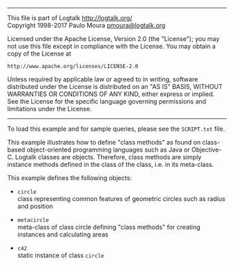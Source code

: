 ________________________________________________________________________

This file is part of Logtalk <http://logtalk.org/>  
Copyright 1998-2017 Paulo Moura <pmoura@logtalk.org>

Licensed under the Apache License, Version 2.0 (the "License");
you may not use this file except in compliance with the License.
You may obtain a copy of the License at

    http://www.apache.org/licenses/LICENSE-2.0

Unless required by applicable law or agreed to in writing, software
distributed under the License is distributed on an "AS IS" BASIS,
WITHOUT WARRANTIES OR CONDITIONS OF ANY KIND, either express or implied.
See the License for the specific language governing permissions and
limitations under the License.
________________________________________________________________________


To load this example and for sample queries, please see the `SCRIPT.txt`
file.

This example illustrates how to define "class methods" as found on class-
based object-oriented programming languages such as Java or Objective-C.
Logtalk classes are objects. Therefore, class methods are simply instance
methods defined in the class of the class, i.e. in its meta-class.

This example defines the following objects:

- `circle`  
	class representing common features of geometric circles
	such as radius and position

- `metacircle`  
	meta-class of class circle defining "class methods" for
	creating instances and calculating areas

- `c42`  
	static instance of class `circle`
